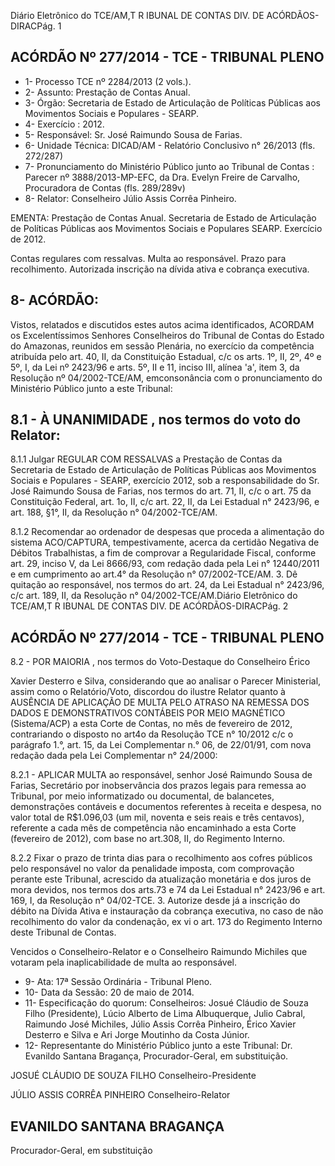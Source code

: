 Diário Eletrônico do TCE/AM,T R IBUNAL DE CONTAS DIV. DE ACÓRDÃOS-DIRACPág. 1

## ACÓRDÃO Nº 277/2014 - TCE - TRIBUNAL PLENO

- 1- Processo TCE nº 2284/2013 (2 vols.).
- 2- Assunto: Prestação de Contas Anual.
- 3-  Órgão: Secretaria  de  Estado  de  Articulação  de  Políticas  Públicas  aos  Movimentos Sociais e Populares - SEARP.
- 4- Exercício : 2012.
- 5- Responsável: Sr. José Raimundo Sousa de Farias.
- 6- Unidade Técnica: DICAD/AM - Relatório Conclusivo n° 26/2013 (fls. 272/287)
- 7-  Pronunciamento  do  Ministério  Público  junto  ao  Tribunal  de  Contas :  Parecer  nº 3888/2013-MP-EFC,  da  Dra.  Evelyn  Freire  de  Carvalho,  Procuradora  de  Contas  (fls. 289/289v)
- 8- Relator: Conselheiro Júlio Assis Corrêa Pinheiro.

EMENTA: Prestação de Contas Anual. Secretaria de Estado de Articulação de Políticas Públicas aos Movimentos Sociais e Populares SEARP. Exercício de 2012.

Contas regulares com ressalvas. Multa ao responsável. Prazo para recolhimento. Autorizada inscrição na dívida ativa e cobrança executiva.

## 8- ACÓRDÃO:

Vistos, relatados e discutidos estes autos acima identificados,  ACORDAM os Excelentíssimos  Senhores  Conselheiros do Tribunal de Contas do Estado do Amazonas, reunidos em sessão Plenária, no exercício da competência atribuída pelo  art. 40, II, da Constituição Estadual, c/c os arts. 1º, II, 2º, 4º e 5º, I, da Lei nº 2423/96 e arts. 5º, II e 11, inciso III, alínea 'a', item 3, da Resolução nº 04/2002-TCE/AM, emconsonância com o pronunciamento do Ministério Público junto a este Tribunal:

## 8.1 - À UNANIMIDADE , nos termos do voto do Relator:

8.1.1  Julgar REGULAR COM RESSALVAS a  Prestação  de  Contas  da Secretaria  de  Estado  de  Articulação  de  Políticas  Públicas  aos  Movimentos  Sociais  e Populares - SEARP, exercício 2012, sob a responsabilidade do Sr. José Raimundo Sousa de Farias, nos termos do art. 71, II, c/c o art. 75 da Constituição Federal, art. 1o, II, c/c art. 22, II, da Lei Estadual n° 2423/96, e art. 188, §1°, II, da Resolução n° 04/2002-TCE/AM.

8.1.2 Recomendar ao  ordenador de despesas que proceda a alimentação do  sistema  ACO/CAPTURA,  tempestivamente,  acerca  da  certidão  Negativa  de  Débitos Trabalhistas, a fim de comprovar a Regularidade Fiscal, conforme art. 29, inciso V, da Lei 8666/93,  com  redação  dada  pela  Lei  n°  12440/2011  e  em  cumprimento  ao  art.4°  da Resolução n° 07/2002-TCE/AM. 3. Dê quitação ao responsável, nos termos do art. 24, da Lei Estadual n° 2423/96, c/c art. 189, II, da Resolução n° 04/2002-TCE/AM.Diário Eletrônico do TCE/AM,T R IBUNAL DE CONTAS DIV. DE ACÓRDÃOS-DIRACPág. 2

## ACÓRDÃO Nº 277/2014 - TCE - TRIBUNAL PLENO

8.2 - POR MAIORIA ,  nos termos do Voto-Destaque do Conselheiro Érico

Xavier Desterro e Silva, considerando que ao analisar o Parecer Ministerial, assim como o Relatório/Voto,  discordou  do  ilustre  Relator  quanto  à  AUSÊNCIA  DE  APLICAÇÃO  DE MULTA PELO ATRASO NA REMESSA DOS DADOS E DEMONSTRATIVOS CONTÁBEIS POR MEIO MAGNÉTICO (Sistema/ACP) a esta Corte de Contas, no mês de fevereiro de 2012, contrariando o disposto no art4o da Resolução TCE n° 10/2012 c/c o parágrafo 1.°, art.  15,  da  Lei  Complementar  n.°  06,  de  22/01/91,  com  nova  redação  dada  pela  Lei Complementar n° 24/2000:

8.2.1 - APLICAR MULTA ao responsável, senhor José Raimundo Sousa de Farias, Secretário por inobservância dos prazos legais para remessa ao Tribunal, por  meio informatizado  ou  documental,  de  balancetes,  demonstrações  contáveis  e  documentos referentes à receita e despesa, no valor total de R$1.096,03 (um mil, noventa e seis reais e três  centavos),  referente  a  cada  mês  de  competência  não  encaminhado  a  esta  Corte (fevereiro de 2012), com base no art.308, II, do Regimento Interno.

8.2.2 Fixar o prazo de trinta dias para o recolhimento aos cofres públicos pelo responsável no valor da penalidade imposta, com comprovação perante este Tribunal, acrescido da atualização monetária e dos juros de mora devidos, nos termos dos arts.73 e 74 da Lei Estadual n° 2423/96 e art. 169, I, da Resolução n° 04/02-TCE. 3. Autorize desde já a inscrição do débito na Dívida Ativa e instauração da cobrança executiva, no caso de não recolhimento do valor da condenação, ex  vi  o art. 173 do Regimento  Interno deste Tribunal de Contas.

Vencidos  o  Conselheiro-Relator  e  o  Conselheiro  Raimundo  Michiles  que  votaram  pela inaplicabilidade de multa ao responsável.

- 9- Ata: 17ª Sessão Ordinária - Tribunal Pleno.
- 10- Data da Sessão: 20 de maio de 2014.
- 11- Especificação do quorum: Conselheiros: Josué Cláudio de Souza Filho (Presidente), Lúcio  Alberto  de  Lima  Albuquerque,  Julio  Cabral,  Raimundo  José  Michiles,  Júlio  Assis Corrêa Pinheiro, Érico Xavier Desterro e Silva e Ari Jorge Moutinho da Costa Júnior.
- 12- Representante do Ministério Público junto a este Tribunal: Dr.  Evanildo Santana Bragança, Procurador-Geral, em substituição.

JOSUÉ CLÁUDIO DE SOUZA FILHO Conselheiro-Presidente

JÚLIO ASSIS CORRÊA PINHEIRO Conselheiro-Relator

## EVANILDO SANTANA BRAGANÇA

Procurador-Geral, em substituição